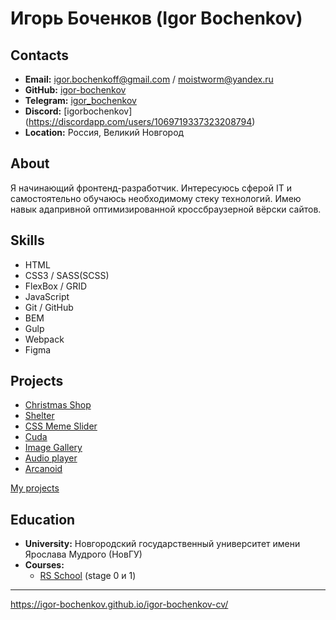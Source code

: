 # Игорь Боченков (Igor Bochenkov)

## Contacts

- **Email:** igor.bochenkoff@gmail.com / moistworm@yandex.ru
- **GitHub:** [igor-bochenkov](https://github.com/igor-bochenkov)
- **Telegram:** [igor_bochenkov](https://t.me/igor_bochenkov)
- **Discord:** [igorbochenkov] (https://discordapp.com/users/1069719337323208794)
- **Location:** Россия, Великий Новгород

## About

Я начинающий фронтенд-разработчик. Интересуюсь сферой IT и
самостоятельно обучаюсь необходимому стеку технологий. Имею
навык адапривной оптимизированной кроссбраузерной вёрски
сайтов.

## Skills

- HTML
- CSS3 / SASS(SCSS)
- FlexBox / GRID
- JavaScript
- Git / GitHub
- BEM
- Gulp
- Webpack
- Figma

## Projects

- [Christmas Shop](https://igor-bochenkov.github.io/christmas-shop/)
- [Shelter](https://igor-bochenkov.github.io/shelter/)
- [CSS Meme Slider](https://igor-bochenkov.github.io/slider-meme-css/)
- [Cuda](https://igor-bochenkov.github.io/layout---Cuda/)
- [Image Gallery](https://igor-bochenkov.github.io/image-gallery/)
- [Audio player](https://igor-bochenkov.github.io/audio-player)
- [Arcanoid](https://igor-bochenkov.github.io/arcanoid-game)

[My projects](https://igor-bochenkov.github.io/)

## Education

- **University:** Новгородский государственный университет имени Ярослава Мудрого (НовГУ)
- **Courses:**
  - [RS School](https://rs.school/) (stage 0 и 1)

---

https://igor-bochenkov.github.io/igor-bochenkov-cv/
